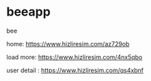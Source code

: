 # beeapp
bee

home: https://www.hizliresim.com/az729ob

load more:  https://www.hizliresim.com/4nx5qbo

user detail : https://www.hizliresim.com/qs4xbnf
